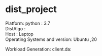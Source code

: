# dist_project
Platform:
  python : 3.7 <br/>
  DistAlgo : <br/>
  Host : Laptop <br/>
  Operating Systems and version: Ubuntu ,20 <br/>
  
Workload Generation:
  client.da: 
  
  
